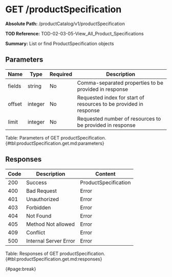 <!--
    ATTENTION: This file was generated via gradle!
               Do NOT manually edit this file! Any such changes will be overwritten!
-->

# GET /productSpecification

**Absolute Path:** /productCatalog/v1/productSpecification

**TOD Reference:** TOD-02-03-05-View_All_Product_Specifications

**Summary:** List or find ProductSpecification objects

## Parameters

| Name | Type | Required | Description |
| ------ | ------ | --- | ------------ |
| fields | string | No | Comma-separated properties to be provided in response |
| offset | integer | No | Requested index for start of resources to be provided in response |
| limit | integer | No | Requested number of resources to be provided in response |

Table: Parameters of GET productSpecification. {#tbl:productSpecification.get.md:parameters}

## Responses

| Code | Description | Content |
|------|-------------|---------|
| 200 | Success | ProductSpecification |
| 400 | Bad Request | Error |
| 401 | Unauthorized | Error |
| 403 | Forbidden | Error |
| 404 | Not Found | Error |
| 405 | Method Not allowed | Error |
| 409 | Conflict | Error |
| 500 | Internal Server Error | Error |

Table: Responses of GET productSpecification. {#tbl:productSpecification.get.md:responses}

{#page:break}
